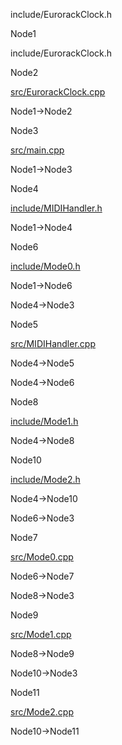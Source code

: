 include/EurorackClock.h

Node1

include/EurorackClock.h

Node2

[src/EurorackClock.cpp](EurorackClock_8cpp.html " ")

Node1-\>Node2

Node3

[src/main.cpp](main_8cpp.html " ")

Node1-\>Node3

Node4

[include/MIDIHandler.h](MIDIHandler_8h.html " ")

Node1-\>Node4

Node6

[include/Mode0.h](Mode0_8h.html " ")

Node1-\>Node6

Node4-\>Node3

Node5

[src/MIDIHandler.cpp](MIDIHandler_8cpp.html " ")

Node4-\>Node5

Node4-\>Node6

Node8

[include/Mode1.h](Mode1_8h.html " ")

Node4-\>Node8

Node10

[include/Mode2.h](Mode2_8h.html " ")

Node4-\>Node10

Node6-\>Node3

Node7

[src/Mode0.cpp](Mode0_8cpp.html " ")

Node6-\>Node7

Node8-\>Node3

Node9

[src/Mode1.cpp](Mode1_8cpp.html " ")

Node8-\>Node9

Node10-\>Node3

Node11

[src/Mode2.cpp](Mode2_8cpp.html " ")

Node10-\>Node11
